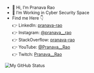 - 👋 Hi, I’m Pranava Rao
- 👀 I’m Working in Cyber Security Space
- Find me Here 👇
<br> 👉 LinkedIn: [pranava-rao](https://www.linkedin.com/in/pranava-rao/)
<br> 👉 Instagram: [@pranava__rao](https://www.instagram.com/pranava__rao/)
<br> 👉 StackOverflow: [pranava-rao](https://stackoverflow.com/users/17930815/pranava-rao)
<br> 👉 YouTube: [@Pranava__Rao](https://www.youtube.com/@Pranava__Rao)
<br> 👉 Twitch: [Pranava__Rao](https://www.twitch.tv/pranava__rao)

![My GitHub Status](https://github-readme-stats.vercel.app/api?username=Rao-Pranava&show_icons=true)

<!---
Rao-Pranava/Rao-Pranava is a ✨ special ✨ repository because its `README.md` (this file) appears on your GitHub profile.
You can click the Preview link to take a look at your changes.
--->
